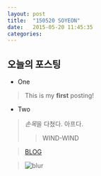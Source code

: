 ```yaml
---
layout: post
title:  "150520 SOYEON"
date:   2015-05-20 11:45:35
categories: 
---
```


## 오늘의 포스팅

* One 

>This is my **first** posting! 


- Two

>*손목*을 다쳤다. 아프다. 
>
>>WIND-WIND

>[BLOG](https://kut-fashion.github.io/)

>![blur](http://www.elisarusso.com/wp-content/uploads/2013/01/blur_bg_band.jpg)